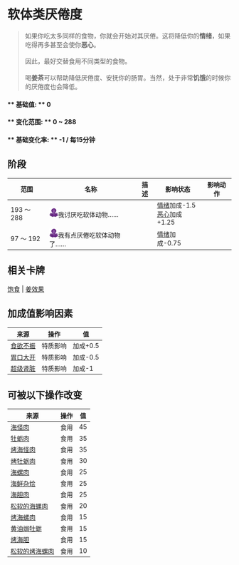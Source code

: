 # 软体类<nobr>厌倦度</nobr>  
> 如果你吃太多同样的食物，你就会开始对其厌倦。这将降低你的<b>情绪</b>，如果吃得再多甚至会使你<b>恶心</b>。<br><br>因此，最好交替食用不同类型的食物。<br><br>喝<b>姜茶</b>可以帮助降低厌倦度、安抚你的肠胃。当然，处于非常<b>饥饿</b>的时候你的厌倦度也会降低。  
  
#### ** 基础值: ** 0   
#### ** 变化范围: ** 0 ~ 288  
#### ** 基础变化率: ** -1 / 每15分钟  
## 阶段  
范围  |  名称  |  描述  |  影响状态  |  影响动作  
----  |  ----  |  ----  |  ----  |  ----  
193 ～ 288  |  <img decoding="async" src="Sprite/SaturationMollusks.png" href="a.md" style="max-width:20px;max-height:20px;">我讨厌吃软体动物……  |    |  [情绪](Morale.md)加成-1.5<br>[恶心](Nausea.md)加成+1.25  |    
97 ～ 192  |  <img decoding="async" src="Sprite/SaturationMollusks.png" href="a.md" style="max-width:20px;max-height:20px;">我有点厌倦吃软体动物了……  |    |  [情绪](Morale.md)加成-0.75  |    
## 相关卡牌  
[饱食](Satiation.md)  |  [姜效果](GingerEffect.md)  
## 加成值影响因素  
来源  |  操作  |  值  
----  |  ----  |  ----  
[食欲不振](Pk_4_Inappetent.md)  |  特质影响  |  加成+0.5  
[胃口大开](Pk_4_Gluttonous.md)  |  特质影响  |  加成-0.5  
[超级肾脏](Pk_3_SpecializedKidneys.md)  |  特质影响  |  加成-1  
## 可被以下操作改变  
来源  |  操作  |  值  
----  |  ----  |  ----  
[海怪肉](Seahoundmeat.md)  |  食用  |  45  
[牡蛎肉](OysterMeat.md)  |  食用  |  35  
[烤海怪肉](SeahoundCooked.md)  |  食用  |  35  
[烤牡蛎肉](OysterMeatCooked.md)  |  食用  |  30  
[海螺肉](ConchMeat.md)  |  食用  |  25  
[海鲜杂烩](SeafoodCup.md)  |  食用  |  25  
[海胆肉](UrchinMeat.md)  |  食用  |  25  
[松软的海螺肉](ConchMeatSoft.md)  |  食用  |  20  
[烤海螺肉](ConchMeatCooked.md)  |  食用  |  15  
[黄油焗牡蛎](OysterMeatBaked.md)  |  食用  |  15  
[烤海胆](UrchinMeatCooked.md)  |  食用  |  15  
[松软的烤海螺肉](ConchMeatSoftCooked.md)  |  食用  |  10  


<script>document.title="软体类<nobr>厌倦度</nobr> - 卡牌生存百科 Card Survival Wiki";</script>